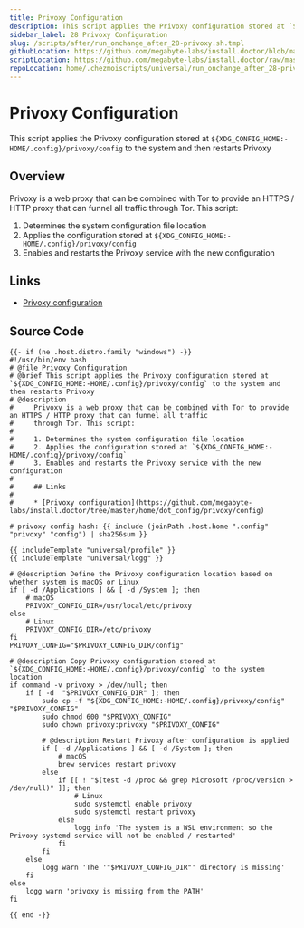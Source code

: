 ```yaml
---
title: Privoxy Configuration
description: This script applies the Privoxy configuration stored at `${XDG_CONFIG_HOME:-HOME/.config}/privoxy/config` to the system and then restarts Privoxy
sidebar_label: 28 Privoxy Configuration
slug: /scripts/after/run_onchange_after_28-privoxy.sh.tmpl
githubLocation: https://github.com/megabyte-labs/install.doctor/blob/master/home/.chezmoiscripts/universal/run_onchange_after_28-privoxy.sh.tmpl
scriptLocation: https://github.com/megabyte-labs/install.doctor/raw/master/home/.chezmoiscripts/universal/run_onchange_after_28-privoxy.sh.tmpl
repoLocation: home/.chezmoiscripts/universal/run_onchange_after_28-privoxy.sh.tmpl
---
```

# Privoxy Configuration

This script applies the Privoxy configuration stored at `${XDG_CONFIG_HOME:-HOME/.config}/privoxy/config` to the system and then restarts Privoxy

## Overview

Privoxy is a web proxy that can be combined with Tor to provide an HTTPS / HTTP proxy that can funnel all traffic
through Tor. This script:

1. Determines the system configuration file location
2. Applies the configuration stored at `${XDG_CONFIG_HOME:-HOME/.config}/privoxy/config`
3. Enables and restarts the Privoxy service with the new configuration

## Links

* [Privoxy configuration](https://github.com/megabyte-labs/install.doctor/tree/master/home/dot_config/privoxy/config)



## Source Code

```
{{- if (ne .host.distro.family "windows") -}}
#!/usr/bin/env bash
# @file Privoxy Configuration
# @brief This script applies the Privoxy configuration stored at `${XDG_CONFIG_HOME:-HOME/.config}/privoxy/config` to the system and then restarts Privoxy
# @description
#     Privoxy is a web proxy that can be combined with Tor to provide an HTTPS / HTTP proxy that can funnel all traffic
#     through Tor. This script:
#
#     1. Determines the system configuration file location
#     2. Applies the configuration stored at `${XDG_CONFIG_HOME:-HOME/.config}/privoxy/config`
#     3. Enables and restarts the Privoxy service with the new configuration
#
#     ## Links
#
#     * [Privoxy configuration](https://github.com/megabyte-labs/install.doctor/tree/master/home/dot_config/privoxy/config)

# privoxy config hash: {{ include (joinPath .host.home ".config" "privoxy" "config") | sha256sum }}

{{ includeTemplate "universal/profile" }}
{{ includeTemplate "universal/logg" }}

# @description Define the Privoxy configuration location based on whether system is macOS or Linux
if [ -d /Applications ] && [ -d /System ]; then
    # macOS
    PRIVOXY_CONFIG_DIR=/usr/local/etc/privoxy
else
    # Linux
    PRIVOXY_CONFIG_DIR=/etc/privoxy
fi
PRIVOXY_CONFIG="$PRIVOXY_CONFIG_DIR/config"

# @description Copy Privoxy configuration stored at `${XDG_CONFIG_HOME:-HOME/.config}/privoxy/config` to the system location
if command -v privoxy > /dev/null; then
    if [ -d  "$PRIVOXY_CONFIG_DIR" ]; then
        sudo cp -f "${XDG_CONFIG_HOME:-HOME/.config}/privoxy/config" "$PRIVOXY_CONFIG"
        sudo chmod 600 "$PRIVOXY_CONFIG"
        sudo chown privoxy:privoxy "$PRIVOXY_CONFIG"

        # @description Restart Privoxy after configuration is applied
        if [ -d /Applications ] && [ -d /System ]; then
            # macOS
            brew services restart privoxy
        else
            if [[ ! "$(test -d /proc && grep Microsoft /proc/version > /dev/null)" ]]; then
                # Linux
                sudo systemctl enable privoxy
                sudo systemctl restart privoxy
            else
                logg info 'The system is a WSL environment so the Privoxy systemd service will not be enabled / restarted'
            fi
        fi
    else
        logg warn 'The '"$PRIVOXY_CONFIG_DIR"' directory is missing'
    fi
else
    logg warn 'privoxy is missing from the PATH'
fi

{{ end -}}
```
